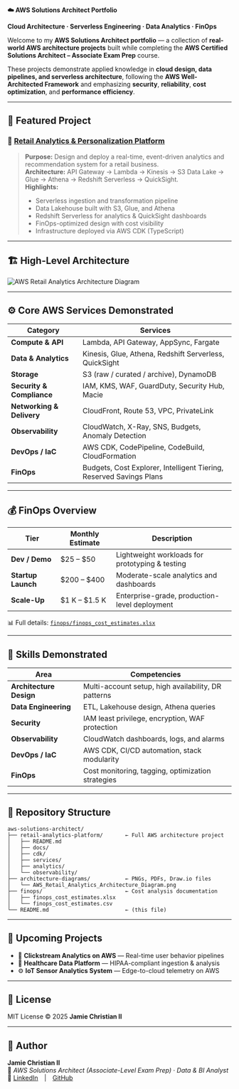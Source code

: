 **☁️ AWS Solutions Architect Portfolio**

**Cloud Architecture · Serverless Engineering · Data Analytics · FinOps**

Welcome to my **AWS Solutions Architect portfolio** — a collection of **real-world AWS architecture projects** built while completing the **AWS Certified Solutions Architect – Associate Exam Prep** course.  

These projects demonstrate applied knowledge in **cloud design, data pipelines, and serverless architecture**, following the **AWS Well-Architected Framework** and emphasizing **security**, **reliability**, **cost optimization**, and **performance efficiency**.

---

## 🧱 Featured Project

### 🛒 [Retail Analytics & Personalization Platform](./retail-analytics-platform/)
> **Purpose:** Design and deploy a real-time, event-driven analytics and recommendation system for a retail business.  
> **Architecture:** API Gateway → Lambda → Kinesis → S3 Data Lake → Glue → Athena → Redshift Serverless → QuickSight.  
> **Highlights:**
> - Serverless ingestion and transformation pipeline  
> - Data Lakehouse built with S3, Glue, and Athena  
> - Redshift Serverless for analytics & QuickSight dashboards  
> - FinOps-optimized design with cost visibility  
> - Infrastructure deployed via AWS CDK (TypeScript)

---

## 🏗️ High-Level Architecture

![AWS Retail Analytics Architecture Diagram](https://raw.githubusercontent.com/JamieChristian22/aws-solutions-architect/main/retail-analytics-platform/docs/AWS_Retail_Analytics_Architecture_Diagram.png)

---

## ⚙️ Core AWS Services Demonstrated

| Category | Services |
|-----------|-----------|
| **Compute & API** | Lambda, API Gateway, AppSync, Fargate |
| **Data & Analytics** | Kinesis, Glue, Athena, Redshift Serverless, QuickSight |
| **Storage** | S3 (raw / curated / archive), DynamoDB |
| **Security & Compliance** | IAM, KMS, WAF, GuardDuty, Security Hub, Macie |
| **Networking & Delivery** | CloudFront, Route 53, VPC, PrivateLink |
| **Observability** | CloudWatch, X-Ray, SNS, Budgets, Anomaly Detection |
| **DevOps / IaC** | AWS CDK, CodePipeline, CodeBuild, CloudFormation |
| **FinOps** | Budgets, Cost Explorer, Intelligent Tiering, Reserved Savings Plans |

---

## 💰 FinOps Overview

| Tier | Monthly Estimate | Description |
|------|------------------|--------------|
| **Dev / Demo** | $25 – $50 | Lightweight workloads for prototyping & testing |
| **Startup Launch** | $200 – $400 | Moderate-scale analytics and dashboards |
| **Scale-Up** | $1 K – $1.5 K | Enterprise-grade, production-level deployment |

📊 Full details: [`finops/finops_cost_estimates.xlsx`](./finops/finops_cost_estimates.xlsx)

---

## 🧠 Skills Demonstrated

| Area | Competencies |
|------|---------------|
| **Architecture Design** | Multi-account setup, high availability, DR patterns |
| **Data Engineering** | ETL, Lakehouse design, Athena queries |
| **Security** | IAM least privilege, encryption, WAF protection |
| **Observability** | CloudWatch dashboards, logs, and alarms |
| **DevOps / IaC** | AWS CDK, CI/CD automation, stack modularity |
| **FinOps** | Cost monitoring, tagging, optimization strategies |

---

## 🧩 Repository Structure

```
aws-solutions-architect/
├── retail-analytics-platform/       ← Full AWS architecture project
│   ├── README.md
│   ├── docs/
│   ├── cdk/
│   ├── services/
│   ├── analytics/
│   └── observability/
├── architecture-diagrams/           ← PNGs, PDFs, Draw.io files
│   └── AWS_Retail_Analytics_Architecture_Diagram.png
├── finops/                          ← Cost analysis documentation
│   ├── finops_cost_estimates.xlsx
│   └── finops_cost_estimates.csv
└── README.md                        ← (this file)
```

---

## 🧩 Upcoming Projects
- 🧠 **Clickstream Analytics on AWS** — Real-time user behavior pipelines  
- 🏥 **Healthcare Data Platform** — HIPAA-compliant ingestion & analysis  
- ⚙️ **IoT Sensor Analytics System** — Edge-to-cloud telemetry on AWS  

---

## 🪪 License
MIT License © 2025 **Jamie Christian II**

---

## 👤 Author
**Jamie Christian II**  
🧭 *AWS Solutions Architect (Associate-Level Exam Prep)* · *Data & BI Analyst*  
🔗 [LinkedIn](https://www.linkedin.com/in/jamiechristian22) | [GitHub](https://github.com/JamieChristian22)
